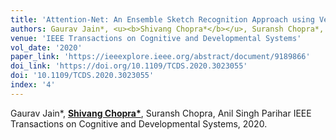 ```yaml
---
title: 'Attention-Net: An Ensemble Sketch Recognition Approach using Vector Images'
authors: Gaurav Jain*, <u><b>Shivang Chopra*</b></u>, Suransh Chopra*, Anil Singh Parihar
venue: 'IEEE Transactions on Cognitive and Developmental Systems'
vol_date: '2020'
paper_link: 'https://ieeexplore.ieee.org/abstract/document/9189866'
doi_link: 'https://doi.org/10.1109/TCDS.2020.3023055'
doi: '10.1109/TCDS.2020.3023055'
index: '4'
---
```

Gaurav Jain*, <u><b>Shivang Chopra*</b></u>, Suransh Chopra, Anil Singh Parihar
IEEE Transactions on Cognitive and Developmental Systems, 2020.
